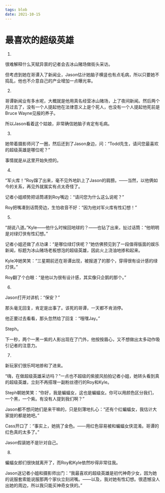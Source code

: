 ```yaml
---
tags: blob
date: 2021-10-15
---
```


# 最喜欢的超级英雄

1.

很难解释什么天赋异禀的记者会去冰山赌场做街头采访。

但考虑到她在哥谭入了新闻业，Jason估计她脑子横竖也有点毛病，所以只要她不捣乱，他也不介意自己的产业增加一点曝光率。

2.

哥谭新闻业有多水呢，大概就是他用真名经营冰山赌场，上了夜间新闻。然后两个月过去了，没有一个人提起他在法律意义上是个死人，也没有一个人提起他死前是Bruce Wayne见报的养子。

所以Jason看着这个姑娘，非常确信她脑子肯定有毛病。

3.

她带着摄影师问了一圈，然后还到了Jason身边，问：“Todd先生，请问您最喜欢的超级英雄是哪位呢？”

事情就是从这里开始失控的。

4.

“军火库！”Roy蹿了出来，毫不见外地趴上了Jason的肩膀。——当然，以他俩如今的关系，再见外就属实有点太奇怪了。

记者小姐顺势把话筒递到Roy嘴边：“请问您为什么这么说呢？”

Roy把嘴凑到话筒旁边，生怕收音不好：“因为他对军火库有性幻想！”

5.

“胡说八道。”Kyle——他什么时候回地球的？——也钻了出来，扯过话筒：“他明明是对绿灯侠有性幻想。”

记者小姐还做了点功课：“是哪位绿灯侠呢？”她仿佛预见到了一段值得版面的娱乐新闻，标题为冰山赌场老板想泡的超级英雄，因此火上浇油地掺和起来。

Kyle冲她笑笑：“三星期前还在哥谭出现，被报道了的那个，穿得很有设计感的绿灯侠。”

Roy翻了个白眼：“是他以为很有设计感，其实像只企鹅的那个。”

6.

Jason打开对讲机：“保安？”

那头毫无回复，肯定是出事了。该死的哥谭，一天都不肯消停。

他正要过去看看，那头忽然给了回复：“哦嘿Jay。”

Steph。

下一秒，两个一黑一紫的人影出现在了门外，他按按眉心，又不想做出太多动作吸引记者的注意力。

7.

新玩家们很乐呵地掺和了进来。

“嗨，在做超级英雄采访吗？”一点也不超级的紫披风拍拍记者小姐，她转头看到真的超级英雄，立刻不再搭理一副粉丝德行的Roy和Kyle。

Steph朝她笑笑：“你好，我是蝙蝠女，这也是蝙蝠女。你可以用颜色区分我们，一个黑，一个紫。有没有人提到我们啊？”

Jason都不想问她们是来干嘛的，只是刻薄地扎心：“还有个红蝙蝠女，我估计大家提的都是她吧。”

Cass开口了：“事实上，她挑了金色。——用红色容易被和蝙蝠女侠混淆。哥谭的红色真的太多了。”

Jason假装她不是针对自己。

8.

蝙蝠女郎们很快就离开了，而Roy和Kyle依然吵得非常往我。

Jason送记者小姐和摄影师出门：“我最喜欢的超级英雄是初代神奇少女，因为她的说服套索能说服那两个家伙立刻闭嘴。——以及，我对她有性幻想。很遗憾没人出她的周边，所以我只能买神奇女侠的。”
